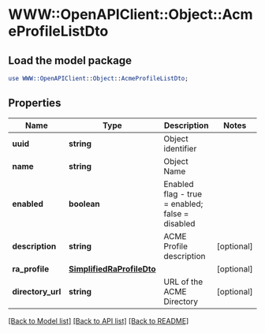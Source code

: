 # WWW::OpenAPIClient::Object::AcmeProfileListDto

## Load the model package
```perl
use WWW::OpenAPIClient::Object::AcmeProfileListDto;
```

## Properties
Name | Type | Description | Notes
------------ | ------------- | ------------- | -------------
**uuid** | **string** | Object identifier | 
**name** | **string** | Object Name | 
**enabled** | **boolean** | Enabled flag - true &#x3D; enabled; false &#x3D; disabled | 
**description** | **string** | ACME Profile description | [optional] 
**ra_profile** | [**SimplifiedRaProfileDto**](SimplifiedRaProfileDto.md) |  | [optional] 
**directory_url** | **string** | URL of the ACME Directory | [optional] 

[[Back to Model list]](../README.md#documentation-for-models) [[Back to API list]](../README.md#documentation-for-api-endpoints) [[Back to README]](../README.md)


